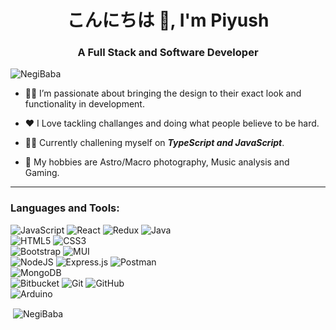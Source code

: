 <h1 align="center">こんにちは 👋, I'm Piyush </h1>
<h3 align="center">A Full Stack and Software Developer</h3>

<p align="left"> <img src="https://komarev.com/ghpvc/?username=NegiBaba&label=Profile%20views&color=0e75b6&style=flat" alt="NegiBaba" /> </p>

- 🤝🏻 I’m passionate about bringing the design to their exact look and functionality in development.

- ❤️ I Love tackling challanges and doing what people believe to be hard.

- 🧑‍💻 Currently challening myself on ***TypeScript and JavaScript***.

- 👀 My hobbies are Astro/Macro photography, Music analysis and Gaming.

---

<h3 align="left">Languages and Tools:</h3>

<!-- ![C](https://img.shields.io/badge/c-%2300599C.svg?style=for-the-badge&logo=c&logoColor=white)
![C++](https://img.shields.io/badge/c++-%2300599C.svg?style=for-the-badge&logo=c%2B%2B&logoColor=white)
![Java](https://img.shields.io/badge/java-%23ED8B00.svg?style=for-the-badge&logo=java&logoColor=white)
[Python](https://img.shields.io/badge/python-3670A0?style=for-the-badge&logo=python&logoColor=ffdd54)
<br> -->
![JavaScript](https://img.shields.io/badge/javascript-%23323330.svg?style=for-the-badge&logo=javascript&logoColor=%23F7DF1E)
![React](https://img.shields.io/badge/react-%2320232a.svg?style=for-the-badge&logo=react&logoColor=%2361DAFB)
![Redux](https://img.shields.io/badge/redux-%23593d88.svg?style=for-the-badge&logo=redux&logoColor=white)
![Java](https://img.shields.io/badge/java-%23ED8B00.svg?style=for-the-badge&logo=java&logoColor=white)
<br>
![HTML5](https://img.shields.io/badge/html5-%23E34F26.svg?style=for-the-badge&logo=html5&logoColor=white)
![CSS3](https://img.shields.io/badge/css3-%231572B6.svg?style=for-the-badge&logo=css3&logoColor=white)
<br>
![Bootstrap](https://img.shields.io/badge/bootstrap-%23563D7C.svg?style=for-the-badge&logo=bootstrap&logoColor=white)
![MUI](https://img.shields.io/badge/MUI-%230081CB.svg?style=for-the-badge&logo=mui&logoColor=white)
<br>
![NodeJS](https://img.shields.io/badge/node.js-6DA55F?style=for-the-badge&logo=node.js&logoColor=white)
![Express.js](https://img.shields.io/badge/express.js-%23404d59.svg?style=for-the-badge&logo=express&logoColor=%2361DAFB)
![Postman](https://img.shields.io/badge/Postman-FF6C37?style=for-the-badge&logo=postman&logoColor=white)
<br>
![MongoDB](https://img.shields.io/badge/MongoDB-%234ea94b.svg?style=for-the-badge&logo=mongodb&logoColor=white)
<br>
![Bitbucket](https://img.shields.io/badge/bitbucket-%230047B3.svg?style=for-the-badge&logo=bitbucket&logoColor=white)
![Git](https://img.shields.io/badge/git-%23F05033.svg?style=for-the-badge&logo=git&logoColor=white)
![GitHub](https://img.shields.io/badge/github-%23121011.svg?style=for-the-badge&logo=github&logoColor=white)
<br>
![Arduino](https://img.shields.io/badge/-Arduino-00979D?style=for-the-badge&logo=Arduino&logoColor=white)

<p>&nbsp;<img align="center" src="https://github-readme-stats.vercel.app/api?username=NegiBaba&show_icons=true" alt="NegiBaba" /></p>
